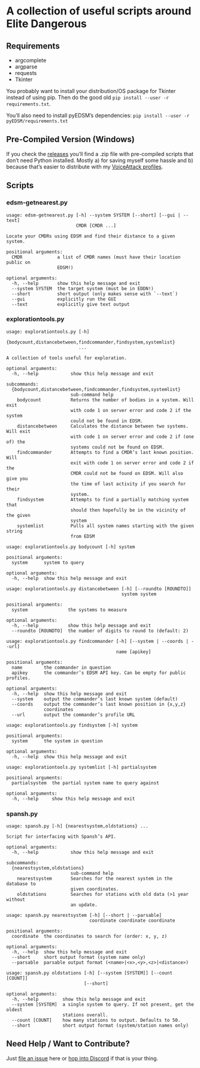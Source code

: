 # A collection of useful scripts around Elite Dangerous #

## Requirements ##

* argcomplete
* argparse
* requests
* Tkinter

You probably want to install your distribution/OS package for Tkinter instead of
using pip. Then do the good old `pip install --user -r requirements.txt`.

You’ll also need to install pyEDSM’s dependencies:
`pip install --user -r pyEDSM/requirements.txt`

## Pre-Compiled Version (Windows) ##

If you check the
[releases](https://github.com/alterNERDtive/elite-scripts/releases) you’ll find
a .zip file with pre-compiled scripts that don’t need Python installed. Mostly
a) for saving myself some hassle and b) because that’s easier to distribute with
my
[VoiceAttack profiles](https://github.com/alterNERDtive/VoiceAttack-profiles).

## Scripts ##

### edsm-getnearest.py ###

```
usage: edsm-getnearest.py [-h] --system SYSTEM [--short] [--gui | --text]
                          CMDR [CMDR ...]

Locate your CMDRs using EDSM and find their distance to a given system.

positional arguments:
  CMDR             a list of CMDR names (must have their location public on
                   EDSM!)

optional arguments:
  -h, --help       show this help message and exit
  --system SYSTEM  the target system (must be in EDDN!)
  --short          short output (only makes sense with `--text`)
  --gui            explicitly run the GUI
  --text           explicitly give text output
```

### explorationtools.py ###

```
usage: explorationtools.py [-h]
                           {bodycount,distancebetween,findcommander,findsystem,systemlist}
                           ...

A collection of tools useful for exploration.

optional arguments:
  -h, --help            show this help message and exit

subcommands:
  {bodycount,distancebetween,findcommander,findsystem,systemlist}
                        sub-command help
    bodycount           Returns the number of bodies in a system. Will exit
                        with code 1 on server error and code 2 if the system
                        could not be found in EDSM.
    distancebetween     Calculates the distance between two systems. Will exit
                        with code 1 on server error and code 2 if (one of) the
                        systems could not be found on EDSM.
    findcommander       Attempts to find a CMDR’s last known position. Will
                        exit with code 1 on server error and code 2 if the
                        CMDR could not be found on EDSM. Will also give you
                        the time of last activity if you search for their
                        system.
    findsystem          Attempts to find a partially matching system that
                        should then hopefully be in the vicinity of the given
                        system
    systemlist          Pulls all system names starting with the given string
                        from EDSM
```

```
usage: explorationtools.py bodycount [-h] system

positional arguments:
  system      system to query

optional arguments:
  -h, --help  show this help message and exit
```

```
usage: explorationtools.py distancebetween [-h] [--roundto [ROUNDTO]]
                                           system system

positional arguments:
  system               the systems to measure

optional arguments:
  -h, --help           show this help message and exit
  --roundto [ROUNDTO]  the number of digits to round to (default: 2)
```

```
usage: explorationtools.py findcommander [-h] [--system | --coords | --url]
                                         name [apikey]

positional arguments:
  name        the commander in question
  apikey      the commander’s EDSM API key. Can be empty for public profiles.

optional arguments:
  -h, --help  show this help message and exit
  --system    output the commander’s last known system (default)
  --coords    output the commander’s last known position in {x,y,z}
              coordinates
  --url       output the commander’s profile URL
```

```
usage: explorationtools.py findsystem [-h] system

positional arguments:
  system      the system in question

optional arguments:
  -h, --help  show this help message and exit
```

```
usage: explorationtools.py systemlist [-h] partialsystem

positional arguments:
  partialsystem  the partial system name to query against

optional arguments:
  -h, --help     show this help message and exit
```

### spansh.py ###

```
usage: spansh.py [-h] {nearestsystem,oldstations} ...

Script for interfacing with Spansh’s API.

optional arguments:
  -h, --help            show this help message and exit

subcommands:
  {nearestsystem,oldstations}
                        sub-command help
    nearestsystem       Searches for the nearest system in the database to
                        given coordinates.
    oldstations         Searches for stations with old data (>1 year without
                        an update.
```

```
usage: spansh.py nearestsystem [-h] [--short | --parsable]
                               coordinate coordinate coordinate

positional arguments:
  coordinate  the coordinates to search for (order: x, y, z)

optional arguments:
  -h, --help  show this help message and exit
  --short     short output format (system name only)
  --parsable  parsable output format (<name>|<x>,<y>,<z>|<distance>)
```

```
usage: spansh.py oldstations [-h] [--system [SYSTEM]] [--count [COUNT]]
                             [--short]

optional arguments:
  -h, --help         show this help message and exit
  --system [SYSTEM]  a single system to query. If not present, get the oldest
                     stations overall.
  --count [COUNT]    how many stations to output. Defaults to 50.
  --short            short output format (system/station names only)
```

## Need Help / Want to Contribute? ##

Just [file an issue](https://github.com/alterNERDtive/elite-scripts/issues/new)
here or [hop into Discord](https://discord.gg/uUKFdW) if that is your thing.
